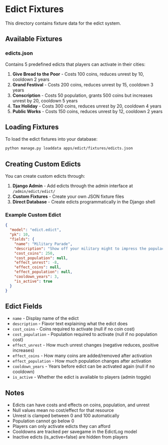 # Edict Fixtures

This directory contains fixture data for the edict system.

## Available Fixtures

### edicts.json
Contains 5 predefined edicts that players can activate in their cities:

1. **Give Bread to the Poor** - Costs 100 coins, reduces unrest by 10, cooldown 2 years
2. **Grand Festival** - Costs 200 coins, reduces unrest by 15, cooldown 3 years
3. **Conscription** - Costs 50 population, grants 500 coins but increases unrest by 20, cooldown 5 years
4. **Tax Holiday** - Costs 300 coins, reduces unrest by 20, cooldown 4 years
5. **Public Works** - Costs 150 coins, reduces unrest by 12, cooldown 2 years

## Loading Fixtures

To load the edict fixtures into your database:

```bash
python manage.py loaddata apps/edict/fixtures/edicts.json
```

## Creating Custom Edicts

You can create custom edicts through:

1. **Django Admin** - Add edicts through the admin interface at `/admin/edict/edict/`
2. **Custom Fixtures** - Create your own JSON fixture files
3. **Direct Database** - Create edicts programmatically in the Django shell

### Example Custom Edict

```json
{
  "model": "edict.edict",
  "pk": 10,
  "fields": {
    "name": "Military Parade",
    "description": "Show off your military might to impress the populace and neighboring cities.",
    "cost_coins": 250,
    "cost_population": null,
    "effect_unrest": -8,
    "effect_coins": null,
    "effect_population": null,
    "cooldown_years": 3,
    "is_active": true
  }
}
```

## Edict Fields

- `name` - Display name of the edict
- `description` - Flavor text explaining what the edict does
- `cost_coins` - Coins required to activate (null if no coin cost)
- `cost_population` - Population required to activate (null if no population cost)
- `effect_unrest` - How much unrest changes (negative reduces, positive increases)
- `effect_coins` - How many coins are added/removed after activation
- `effect_population` - How much population changes after activation
- `cooldown_years` - Years before edict can be activated again (null if no cooldown)
- `is_active` - Whether the edict is available to players (admin toggle)

## Notes

- Edicts can have costs and effects on coins, population, and unrest
- Null values mean no cost/effect for that resource
- Unrest is clamped between 0 and 100 automatically
- Population cannot go below 0
- Players can only activate edicts they can afford
- Cooldowns are tracked per savegame in the EdictLog model
- Inactive edicts (is_active=false) are hidden from players
